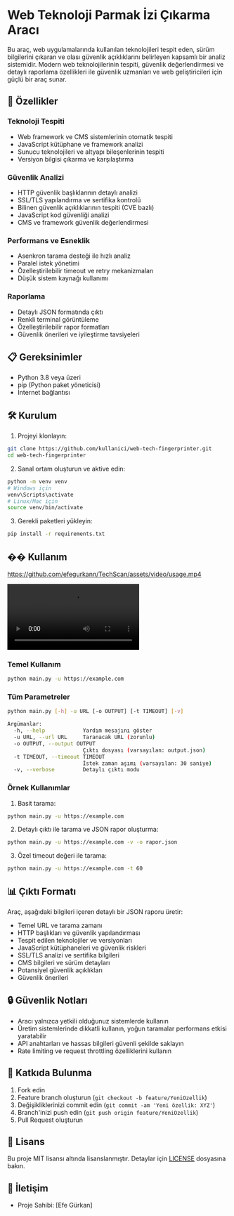 # Web Teknoloji Parmak İzi Çıkarma Aracı

Bu araç, web uygulamalarında kullanılan teknolojileri tespit eden, sürüm bilgilerini çıkaran ve olası güvenlik açıklıklarını belirleyen kapsamlı bir analiz sistemidir. Modern web teknolojilerinin tespiti, güvenlik değerlendirmesi ve detaylı raporlama özellikleri ile güvenlik uzmanları ve web geliştiricileri için güçlü bir araç sunar.

## 🚀 Özellikler

### Teknoloji Tespiti
- Web framework ve CMS sistemlerinin otomatik tespiti
- JavaScript kütüphane ve framework analizi
- Sunucu teknolojileri ve altyapı bileşenlerinin tespiti
- Versiyon bilgisi çıkarma ve karşılaştırma

### Güvenlik Analizi
- HTTP güvenlik başlıklarının detaylı analizi
- SSL/TLS yapılandırma ve sertifika kontrolü
- Bilinen güvenlik açıklıklarının tespiti (CVE bazlı)
- JavaScript kod güvenliği analizi
- CMS ve framework güvenlik değerlendirmesi

### Performans ve Esneklik
- Asenkron tarama desteği ile hızlı analiz
- Paralel istek yönetimi
- Özelleştirilebilir timeout ve retry mekanizmaları
- Düşük sistem kaynağı kullanımı

### Raporlama
- Detaylı JSON formatında çıktı
- Renkli terminal görüntüleme
- Özelleştirilebilir rapor formatları
- Güvenlik önerileri ve iyileştirme tavsiyeleri

## 📋 Gereksinimler

- Python 3.8 veya üzeri
- pip (Python paket yöneticisi)
- İnternet bağlantısı

## 🛠️ Kurulum

1. Projeyi klonlayın:
```bash
git clone https://github.com/kullanici/web-tech-fingerprinter.git
cd web-tech-fingerprinter
```

2. Sanal ortam oluşturun ve aktive edin:
```bash
python -m venv venv
# Windows için
venv\Scripts\activate
# Linux/Mac için
source venv/bin/activate
```

3. Gerekli paketleri yükleyin:
```bash
pip install -r requirements.txt
```

## �� Kullanım

https://github.com/efegurkann/TechScan/assets/video/usage.mp4

<video src="video/usage.mp4" controls title="Kullanım Videosu"></video>

### Temel Kullanım

```bash
python main.py -u https://example.com
```

### Tüm Parametreler

```bash
python main.py [-h] -u URL [-o OUTPUT] [-t TIMEOUT] [-v]

Argümanlar:
  -h, --help            Yardım mesajını göster
  -u URL, --url URL     Taranacak URL (zorunlu)
  -o OUTPUT, --output OUTPUT
                        Çıktı dosyası (varsayılan: output.json)
  -t TIMEOUT, --timeout TIMEOUT
                        İstek zaman aşımı (varsayılan: 30 saniye)
  -v, --verbose         Detaylı çıktı modu
```

### Örnek Kullanımlar

1. Basit tarama:
```bash
python main.py -u https://example.com
```

2. Detaylı çıktı ile tarama ve JSON rapor oluşturma:
```bash
python main.py -u https://example.com -v -o rapor.json
```

3. Özel timeout değeri ile tarama:
```bash
python main.py -u https://example.com -t 60
```

## 📊 Çıktı Formatı

Araç, aşağıdaki bilgileri içeren detaylı bir JSON raporu üretir:

- Temel URL ve tarama zamanı
- HTTP başlıkları ve güvenlik yapılandırması
- Tespit edilen teknolojiler ve versiyonları
- JavaScript kütüphaneleri ve güvenlik riskleri
- SSL/TLS analizi ve sertifika bilgileri
- CMS bilgileri ve sürüm detayları
- Potansiyel güvenlik açıklıkları
- Güvenlik önerileri

## 🔒 Güvenlik Notları

- Aracı yalnızca yetkili olduğunuz sistemlerde kullanın
- Üretim sistemlerinde dikkatli kullanın, yoğun taramalar performans etkisi yaratabilir
- API anahtarları ve hassas bilgileri güvenli şekilde saklayın
- Rate limiting ve request throttling özelliklerini kullanın

## 🤝 Katkıda Bulunma

1. Fork edin
2. Feature branch oluşturun (`git checkout -b feature/YeniOzellik`)
3. Değişikliklerinizi commit edin (`git commit -am 'Yeni özellik: XYZ'`)
4. Branch'inizi push edin (`git push origin feature/YeniOzellik`)
5. Pull Request oluşturun

## 📝 Lisans

Bu proje MIT lisansı altında lisanslanmıştır. Detaylar için [LICENSE](LICENSE) dosyasına bakın.

## 📧 İletişim

- Proje Sahibi: [Efe Gürkan] 